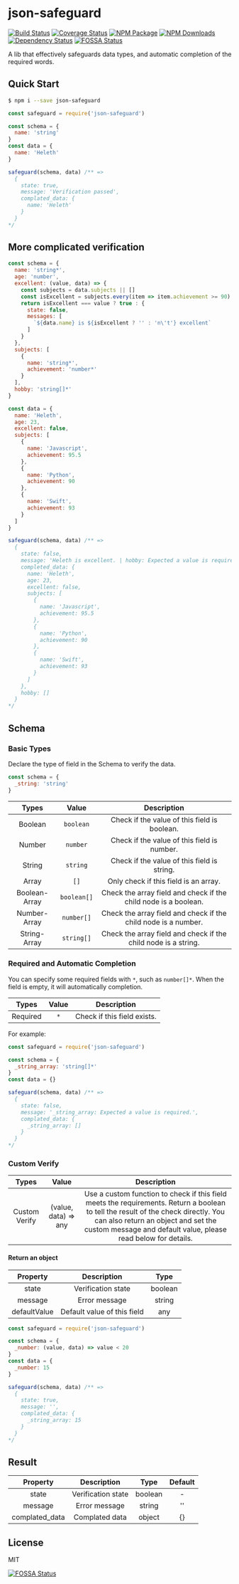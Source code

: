 # json-safeguard

[![Build Status](https://travis-ci.org/BoizZ/json-safeguard.svg?branch=master)](https://travis-ci.org/BoizZ/json-safeguard)
[![Coverage Status](https://coveralls.io/repos/github/BoizZ/json-safeguard/badge.svg)](https://coveralls.io/github/BoizZ/json-safeguard)
[![NPM Package](https://img.shields.io/npm/v/json-safeguard.svg?style=flat-square)](https://www.npmjs.org/package/json-safeguard)
[![NPM Downloads](https://img.shields.io/npm/dm/json-safeguard.svg?style=flat-square)](https://npmjs.org/package/json-safeguard)
[![Dependency Status](https://david-dm.org/BoizZ/json-safeguard.svg?style=flat-square)](https://david-dm.org/BoizZ/json-safeguard)
[![FOSSA Status](https://app.fossa.io/api/projects/git%2Bgithub.com%2FBoizZ%2Fjson-safeguard.svg?type=shield)](https://app.fossa.io/projects/git%2Bgithub.com%2FBoizZ%2Fjson-safeguard?ref=badge_shield)

A lib that effectively safeguards data types, and automatic completion of the required words.

## Quick Start

```bash
$ npm i --save json-safeguard
```

```js
const safeguard = require('json-safeguard')

const schema = {
  name: 'string'
}
const data = {
  name: 'Heleth'
}

safeguard(schema, data) /** =>
  {
    state: true,
    message: 'Verification passed',
    complated_data: {
      name: 'Heleth'
    }
  }
*/
```

## More complicated verification

```js
const schema = {
  name: 'string*',
  age: 'number',
  excellent: (value, data) => {
    const subjects = data.subjects || []
    const isExcellent = subjects.every(item => item.achievement >= 90)
    return isExcellent === value ? true : {
      state: false,
      messages: [
        `${data.name} is ${isExcellent ? '' : 'n\'t'} excellent`
      ]
    }
  },
  subjects: [
    {
      name: 'string*',
      achievement: 'number*'
    }
  ],
  hobby: 'string[]*'
}

const data = {
  name: 'Heleth',
  age: 23,
  excellent: false,
  subjects: [
    {
      name: 'Javascript',
      achievement: 95.5
    },
    {
      name: 'Python',
      achievement: 90
    },
    {
      name: 'Swift',
      achievement: 93
    }
  ]
}

safeguard(schema, data) /** =>
  {
    state: false,
    message: 'Heleth is excellent. | hobby: Expected a value is required.',
    completed_data: {
      name: 'Heleth',
      age: 23,
      excellent: false,
      subjects: [
        {
          name: 'Javascript',
          achievement: 95.5
        },
        {
          name: 'Python',
          achievement: 90
        },
        {
          name: 'Swift',
          achievement: 93
        }
      ]
    },
    hobby: []
  }
*/

```

## Schema

### Basic Types

Declare the type of field in the Schema to verify the data.

``` js
const schema = {
  _string: 'string'
}
```

| Types | Value | Description |
| :-: | :-: | :-: |
| Boolean | `boolean` | Check if the value of this field is boolean. |
| Number | `number` | Check if the value of this field is number. |
| String | `string` | Check if the value of this field is string. |
| Array | `[]` | Only check if this field is an array. |
| Boolean-Array | `boolean[]` | Check the array field and check if the child node is a boolean. |
| Number-Array | `number[]` | Check the array field and check if the child node is a number. |
| String-Array | `string[]` | Check the array field and check if the child node is a string. |

### Required and Automatic Completion

You can specify some required fields with `*`, such as `number[]*`. When the field is empty, it will automatically completion.

| Types | Value | Description |
| :-: | :-: | :-: |
| Required | `*` | Check if this field exists. |

For example:

``` js
const safeguard = require('json-safeguard')

const schema = {
  _string_array: 'string[]*'
}
const data = {}

safeguard(schema, data) /** =>
  {
    state: false,
    message: '_string_array: Expected a value is required.',
    complated_data: {
      _string_array: []
    }
  }
*/
```

### Custom Verify

| Types | Value | Description |
| :-: | :-: | :-: |
| Custom Verify | (value, data) => any | Use a custom function to check if this field meets the requirements. Return a boolean to tell the result of the check directly. You can also return an object and set the custom message and default value, please read below for details. |

#### Return an object

| Property | Description | Type |
| :-: | :-: | :-: |
| state | Verification state  | boolean |
| message | Error message | string |
| defaultValue | Default value of this field | any |

``` js
const safeguard = require('json-safeguard')

const schema = {
  _number: (value, data) => value < 20
}
const data = {
  _number: 15
}

safeguard(schema, data) /** =>
  {
    state: true,
    message: '',
    complated_data: {
      _string_array: 15
    }
  }
*/
```

## Result

| Property | Description | Type | Default |
| :-: | :-: | :-: | :-: |
| state | Verification state | boolean | - |
| message | Error message | string | '' |
| complated_data | Complated data | object | {} |

## License

MIT


[![FOSSA Status](https://app.fossa.io/api/projects/git%2Bgithub.com%2FBoizZ%2Fjson-safeguard.svg?type=large)](https://app.fossa.io/projects/git%2Bgithub.com%2FBoizZ%2Fjson-safeguard?ref=badge_large)
